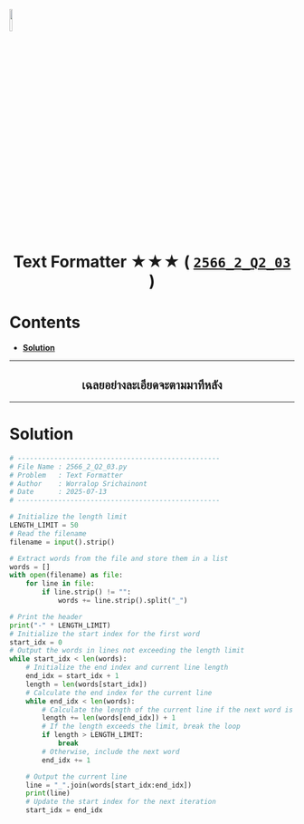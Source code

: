 <p align="left">
  <a href="../../README.md">
    <img src="../../../../Z99-OTHERS/00-common/00-back.png" style="width:10%">
  </a>
</p>

<div align="center">
  <h1>
    Text Formatter ★★★ (
      <a href="https://drive.google.com/file/d/1ftesAF-xHat6QuRv99XYFy8gNnVN-qKJ/view?usp=sharing">
        <code>2566_2_Q2_03</code>
      </a>
    )
  </h1>
</div>

# Contents

-   [**Solution**](#solution)

---

<div align="center">
  <h2>เฉลยอย่างละเอียดจะตามมาทีหลัง</h2>
</div>

---

# Solution

```python
# --------------------------------------------------
# File Name : 2566_2_Q2_03.py
# Problem   : Text Formatter
# Author    : Worralop Srichainont
# Date      : 2025-07-13
# --------------------------------------------------

# Initialize the length limit
LENGTH_LIMIT = 50
# Read the filename
filename = input().strip()

# Extract words from the file and store them in a list
words = []
with open(filename) as file:
    for line in file:
        if line.strip() != "":
            words += line.strip().split("_")

# Print the header
print("-" * LENGTH_LIMIT)
# Initialize the start index for the first word
start_idx = 0
# Output the words in lines not exceeding the length limit
while start_idx < len(words):
    # Initialize the end index and current line length
    end_idx = start_idx + 1
    length = len(words[start_idx])
    # Calculate the end index for the current line
    while end_idx < len(words):
        # Calculate the length of the current line if the next word is added
        length += len(words[end_idx]) + 1
        # If the length exceeds the limit, break the loop
        if length > LENGTH_LIMIT:
            break
        # Otherwise, include the next word
        end_idx += 1

    # Output the current line
    line = "_".join(words[start_idx:end_idx])
    print(line)
    # Update the start index for the next iteration
    start_idx = end_idx
```
